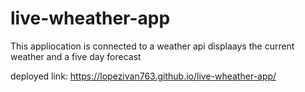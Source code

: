 # live-wheather-app

This appliocation is connected to a weather api
displaays the current weather and a five day forecast

deployed link:
https://lopezivan763.github.io/live-wheather-app/